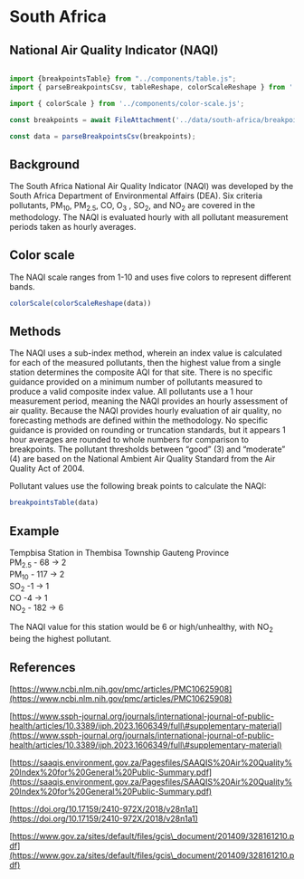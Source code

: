 # South Africa

## National Air Quality Indicator (NAQI)

```js

import {breakpointsTable} from "../components/table.js";
import { parseBreakpointsCsv, tableReshape, colorScaleReshape } from '../utils/utils.js';

```

```js
import { colorScale } from '../components/color-scale.js';
```

```js
const breakpoints = await FileAttachment('../data/south-africa/breakpoints.csv').text();

const data = parseBreakpointsCsv(breakpoints);
```

## Background

The South Africa National Air Quality Indicator (NAQI) was developed by the South Africa Department of Environmental Affairs (DEA). Six criteria pollutants, PM<sub>10</sub>, PM<sub>2.5</sub>, CO, O<sub>3</sub> , SO<sub>2</sub>, and NO<sub>2</sub> are covered in the methodology. The NAQI is evaluated hourly with all pollutant measurement periods taken as hourly averages.

## Color scale

The NAQI scale ranges from 1-10 and uses five colors to represent different bands.

```js
colorScale(colorScaleReshape(data))
```

## Methods

The NAQI uses a sub-index method, wherein an index value is calculated for each of the measured pollutants, then the highest value from a single station determines the composite AQI for that site. There is no specific guidance provided on a minimum number of pollutants measured to produce a valid composite index value. All pollutants use a 1 hour measurement period, meaning the NAQI provides an hourly assessment of air quality. Because the NAQI provides hourly evaluation of air quality, no forecasting methods are defined within the methodology. No specific guidance is provided on rounding or truncation standards, but it appears 1 hour averages are rounded to whole numbers for comparison to breakpoints. The pollutant thresholds between “good” (3) and “moderate” (4) are based on the National Ambient Air Quality Standard from the Air Quality Act of 2004.

Pollutant values use the following break points to calculate the NAQI:

```js
breakpointsTable(data)
```

## Example

Tempbisa Station in Thembisa Township Gauteng Province  
PM<sub>2.5</sub> \- 68 \-\> 2  
PM<sub>10</sub> \- 117 \-\> 2  
SO<sub>2</sub> \-1  \-\> 1  
CO \-4 \-\> 1  
NO<sub>2</sub> \- 182 \-\> 6

The NAQI value for this station would be 6 or high/unhealthy, with NO<sub>2</sub> being the highest pollutant.

## References

[https://www.ncbi.nlm.nih.gov/pmc/articles/PMC10625908](https://www.ncbi.nlm.nih.gov/pmc/articles/PMC10625908)

[https://www.ssph-journal.org/journals/international-journal-of-public-health/articles/10.3389/ijph.2023.1606349/full\#supplementary-material](https://www.ssph-journal.org/journals/international-journal-of-public-health/articles/10.3389/ijph.2023.1606349/full\#supplementary-material)

[https://saaqis.environment.gov.za/Pagesfiles/SAAQIS%20Air%20Quality%20Index%20for%20General%20Public-Summary.pdf](https://saaqis.environment.gov.za/Pagesfiles/SAAQIS%20Air%20Quality%20Index%20for%20General%20Public-Summary.pdf)

[https://doi.org/10.17159/2410-972X/2018/v28n1a1](https://doi.org/10.17159/2410-972X/2018/v28n1a1)

[https://www.gov.za/sites/default/files/gcis\_document/201409/328161210.pdf](https://www.gov.za/sites/default/files/gcis\_document/201409/328161210.pdf)
